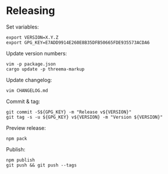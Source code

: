 # Releasing

Set variables:

    export VERSION=X.Y.Z
    export GPG_KEY=E7ADD9914E260E8B35DFB50665FDE935573ACDA6

Update version numbers:

    vim -p package.json
    cargo update -p threema-markup

Update changelog:

    vim CHANGELOG.md

Commit & tag:

    git commit -S${GPG_KEY} -m "Release v${VERSION}"
    git tag -s -u ${GPG_KEY} v${VERSION} -m "Version ${VERSION}"

Preview release:

    npm pack

Publish:

    npm publish
    git push && git push --tags
